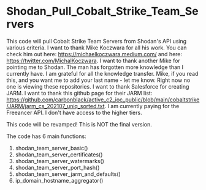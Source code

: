 # Shodan_Pull_Cobalt_Strike_Team_Servers
This code will pull Cobalt Strike Team Servers from Shodan's API using various criteria.
I want to thank Mike Koczwara for all his work. You can check him out here: https://michaelkoczwara.medium.com/ and here: https://twitter.com/MichalKoczwara. 
I want to thank another Mike for pointing me to Shodan. The man has forgotten more knowledge than I currently have. I am grateful for all the knowledge transfer. Mike, if you read this, and you want me to add your last name - let me know. Right now no one is viewing these repositories.
I want to thank Salesforce for creating JARM.
I want to thank this github page for their JARM list: https://github.com/carbonblack/active_c2_ioc_public/blob/main/cobaltstrike/JARM/jarm_cs_202107_uniq_sorted.txt.
I am currently paying for the Freeancer API. I don't have access to the higher tiers. 

This code will be revamped! This is NOT the final version.

The code has 6 main functions:
  1. shodan_team_server_basic()
  2. shodan_team_server_certificates()
  3. shodan_team_server_watermarks()
  4. shodan_team_server_port_hash()
  5. shodan_team_server_jarm_and_defaults()
  6. ip_domain_hostname_aggregator()
 
